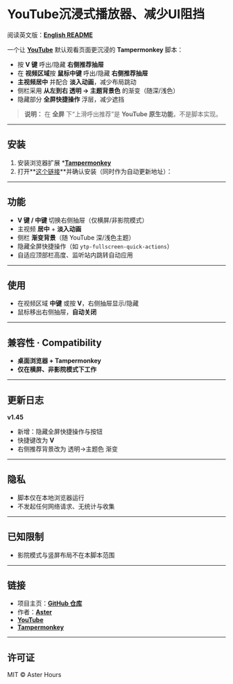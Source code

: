 # YouTube沉浸式播放器、减少UI阻挡

阅读英文版：**[English README](README.md)**

一个让 **[YouTube](https://www.youtube.com/)** 默认观看页面更沉浸的 **Tampermonkey** 脚本：

- 按 **V 键** 呼出/隐藏 **右侧推荐抽屉**
- 在 **视频区域**按 **鼠标中键** 呼出/隐藏 **右侧推荐抽屉**
- **主视频居中** 并配合 **淡入动画**，减少布局跳动
- 侧栏采用 **从左到右 透明 → 主题背景色** 的渐变（随深/浅色）
- 隐藏部分 **全屏快捷操作** 浮层，减少遮挡

> **说明：** 在 **全屏** 下“上滑呼出推荐”是 **YouTube 原生功能**，不是脚本实现。

---

## 安装

1) 安装浏览器扩展 ***[Tampermonkey](https://www.tampermonkey.net/)**
2) 打开**[这个链接](https://raw.githubusercontent.com/AsterHours/youtube-immersive-player/main/youtube-immersive-player.user.js)**并确认安装（同时作为自动更新地址）：

---

## 功能

- **V 键 / 中键** 切换右侧抽屉（仅横屏/非影院模式）
- 主视频 **居中** + **淡入动画**
- 侧栏 **渐变背景**（随 YouTube 深/浅色主题）
- 隐藏全屏快捷操作（如 `ytp-fullscreen-quick-actions`）
- 自适应顶部栏高度、监听站内跳转自动应用

---

## 使用

- 在视频区域 **中键** 或按 **V**，右侧抽屉显示/隐藏  
- 鼠标移出右侧抽屉，**自动关闭**

---

## 兼容性 · Compatibility

- **桌面浏览器 + Tampermonkey**  
- **仅在横屏、非影院模式下工作**

---

## 更新日志

**v1.45**
- 新增：隐藏全屏快捷操作与按钮
- 快捷键改为 **V**
- 右侧推荐背景改为 透明→主题色 渐变

---

## 隐私

- 脚本仅在本地浏览器运行  
- 不发起任何网络请求、无统计与收集

---

## 已知限制

- 影院模式与竖屏布局不在本脚本范围

---

## 链接

- 项目主页：**[GitHub 仓库](https://github.com/AsterHours/youtube-immersive-player)**  
- 作者：**[Aster](https://github.com/AsterHours)**  
- **[YouTube](https://www.youtube.com/)**  
- **[Tampermonkey](https://www.tampermonkey.net/)**

---

## 许可证

MIT © Aster Hours
